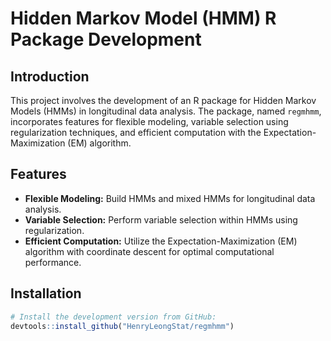 
<!-- README.md is generated from README.Rmd. Please edit that file -->

# Hidden Markov Model (HMM) R Package Development

## Introduction

This project involves the development of an R package for Hidden Markov
Models (HMMs) in longitudinal data analysis. The package, named
`regmhmm`, incorporates features for flexible modeling, variable
selection using regularization techniques, and efficient computation
with the Expectation-Maximization (EM) algorithm.

## Features

- **Flexible Modeling:** Build HMMs and mixed HMMs for longitudinal data
  analysis.
- **Variable Selection:** Perform variable selection within HMMs using
  regularization.
- **Efficient Computation:** Utilize the Expectation-Maximization (EM)
  algorithm with coordinate descent for optimal computational
  performance.

## Installation

``` r
# Install the development version from GitHub:
devtools::install_github("HenryLeongStat/regmhmm")
```
